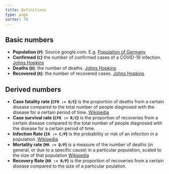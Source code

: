 ```yaml
---
title: Definitions
type: page
sorter: 70
---
```


## Basic numbers

* **Population (`P`)**: Source google.com. E.g. [Population of Germany](https://www.google.com/search?source=hp&ei=OuCIXs-jL8_JkwXA4I74CA&q=population+germany&oq=Populatino+Germ&gs_lcp=CgZwc3ktYWIQAxgAMgQIABANMgQIABANMgQIABANMgQIABANMgQIABANMgYIABANEB4yBggAEBYQHjIGCAAQFhAeMgYIABAWEB4yBggAEBYQHjoFCAAQgwE6AggAOgcIABBGEPkBOgQIABAKOgkIABANEEYQ-QE6BggAEA0QCkooCBcSJDBnOTZnNzhnODNnMTExZzgxZzk2ZzgyZzg2Zzk2ZzEwMWc5OUobCBgSFzBnMWcxZzFnMWcxZzFnMWcxZzFnNWcxUO8dWJ02YNY_aABwAHgAgAFoiAHACpIBBDEzLjKYAQCgAQGqAQdnd3Mtd2l6&sclient=psy-ab)
* **Confirmed (`C`)** the number of confirmed cases of a COVID-19 infection. [Johns Hopkins](https://github.com/CSSEGISandData/COVID-19/tree/master/csse_covid_19_data)
* **Deaths (`D`)**: the number of deaths. [Johns Hopkins](https://github.com/CSSEGISandData/COVID-19/tree/master/csse_covid_19_data)
* **Recovered (`R`)**: the number of recovered cases. [Johns Hopkins](https://github.com/CSSEGISandData/COVID-19/tree/master/csse_covid_19_data)

## Derived numbers

* **Case fatality rate (`CFR := D/C`)** is the proportion of deaths from a certain disease compared to the total number of people diagnosed with the disease for a certain period of time. [Wikipedia](https://en.wikipedia.org/wiki/Case_fatality_rate) 
* **Case survival rate (`CFR := R/C`)** is the proportion of recoveries from a certain disease compared to the total number of people diagnosed with the disease for a certain period of time.
* **Infection Rate (`IR := C/P`)** is the probability or risk of an infection in a population. [Wikipedia](https://en.wikipedia.org/wiki/Infection_rate)
* **Mortality rate (`MR := D/P`)** is a measure of the number of deaths (in general, or due to a specific cause) in a particular population, scaled to the size of that population [Wikipedia](https://en.wikipedia.org/wiki/Mortality_rate)
* **Recovery Rate (`RR := R/P`)** is the proportion of recoveries from a certain disease compared to the size of a particular poulation.
